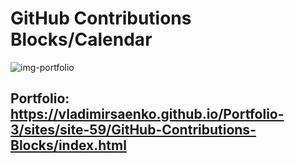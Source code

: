 # GitHub Contributions Blocks/Calendar
 
![img-portfolio](https://user-images.githubusercontent.com/56477695/168606976-88bd72b8-683d-419a-93d4-230e198cf50c.png)

## Portfolio: https://vladimirsaenko.github.io/Portfolio-3/sites/site-59/GitHub-Contributions-Blocks/index.html
